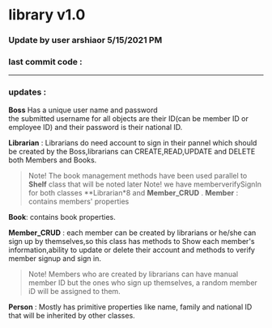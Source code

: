 # library v1.0
### Update by user arshiaor 5/15/2021      PM
### last commit code :
---
### updates :
**Boss** Has a unique user name and password <br />
the submitted username for all objects are their ID(can be member ID or employee ID) and their password is their national ID.<br/>

**Librarian** : Librarians do need account to sign in their pannel which should be created by the Boss,librarians can CREATE,READ,UPDATE and DELETE both Members and Books.
>Note! The book management methods have been used parallel to **Shelf** class that will be noted later
>Note! we have memberverifySignIn for both classes **Librarian*8 and **Member_CRUD** .
**Member** : contains members' properties<br/>

**Book**: contains book properties.<br/>

**Member_CRUD** : each member can be created by librarians or he/she can sign up by themselves,so this class has methods to Show each member's information,ability to update or delete their account and methods to verify member signup and sign in.
>Note! Members who are created by librarians can have manual member ID but the ones who sign up themselves, a random member iD will be assigned to them.

**Person** : Mostly has primitive properties like name, family and national ID that will be inherited by other classes.

